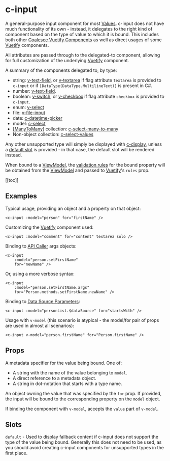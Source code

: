 # c-input

<!-- MARKER:summary -->
    
A general-purpose input component for most [Values](/stacks/vue/layers/metadata.md). c-input does not have much functionality of its own - instead, it delegates to the right kind of component based on the type of value to which it is bound. This includes both other [Coalesce Vuetify Components](/stacks/vue/coalesce-vue-vuetify/overview.md) as well as direct usages of some [Vuetify](https://vuetifyjs.com/) components.

<!-- MARKER:summary-end -->

All attributes are passed through to the delegated-to component, allowing for full customization of the underlying [Vuetify](https://vuetifyjs.com/) component.

A summary of the components delegated to, by type:

- string: [v-text-field](https://vuetifyjs.com/en/components/text-fields/), or [v-textarea](https://vuetifyjs.com/en/components/textarea/) if flag attribute ``textarea`` is provided to ``c-input`` or if `[DataType(DataType.MultilineText)]` is present in C#.
- number: [v-text-field](https://vuetifyjs.com/en/components/text-fields/).
- boolean: [v-switch](https://vuetifyjs.com/en/components/selection-controls/), or [v-checkbox](https://vuetifyjs.com/en/components/selection-controls/) if flag attribute ``checkbox`` is provided to ``c-input``.
- enum: [v-select](https://vuetifyjs.com/en/components/selects/)
- file: [v-file-input](https://vuetifyjs.com/en/components/file-inputs/)
- date: [c-datetime-picker](/stacks/vue/coalesce-vue-vuetify/components/c-datetime-picker.md)
- model: [c-select](/stacks/vue/coalesce-vue-vuetify/components/c-select.md)
- [[ManyToMany]](/modeling/model-components/attributes/many-to-many.md) collection: [c-select-many-to-many](/stacks/vue/coalesce-vue-vuetify/components/c-select-many-to-many.md)
- Non-object collection: [c-select-values](/stacks/vue/coalesce-vue-vuetify/components/c-select-values.md)

Any other unsupported type will simply be displayed with [c-display](/stacks/vue/coalesce-vue-vuetify/components/c-display.md), unless a [default slot](https://vuejs.org/v2/guide/components-slots.html) is provided - in that case, the default slot will be rendered instead.

When bound to a [ViewModel](/stacks/vue/layers/viewmodels.md), the [validation rules](/stacks/vue/layers/viewmodels.md#rules-validation) for the bound property will be obtained from the [ViewModel](/stacks/vue/layers/viewmodels.md#rules-validation) and passed to [Vuetify](https://vuetifyjs.com/)'s `rules` prop.

[[toc]]

## Examples

Typical usage, providing an object and a property on that object:

``` vue-html
<c-input :model="person" for="firstName" />
```

Customizing the [Vuetify](https://vuetifyjs.com/) component used:

``` vue-html
<c-input :model="comment" for="content" textarea solo />
```

Binding to [API Caller](/stacks/vue/layers/api-clients.md#api-callers) args objects:

``` vue-html
<c-input 
    :model="person.setFirstName" 
    for="newName" />
```

Or, using a more verbose syntax:

``` vue-html
<c-input 
    :model="person.setFirstName.args" 
    for="Person.methods.setFirstName.newName" />
```

Binding to [Data Source Parameters](/modeling/model-components/data-sources.md#custom-parameters):

``` vue-html
<c-input :model="personList.$dataSource" for="startsWith" />
```

Usage with ``v-model`` (this scenario is atypical - the model/for pair of props are used in almost all scenarios):

``` vue-html
<c-input v-model="person.firstName" for="Person.firstName" />
```

## Props

<!-- MARKER:c-for-model-props -->

<Prop def="for?: string | Property | Value" lang="ts" />

A metadata specifier for the value being bound. One of:
    
- A string with the name of the value belonging to `model`.
- A direct reference to a metadata object.
- A string in dot-notation that starts with a type name.

<Prop def="model?: Model | DataSource" lang="ts" />

An object owning the value that was specified by the `for` prop. If provided, the input will be bound to the corresponding property on the `model` object.

<!-- MARKER:c-for-model-props-end -->

<Prop def="value?: any" lang="ts" />

If binding the component with ``v-model``, accepts the ``value`` part of ``v-model``.

## Slots

``default`` - Used to display fallback content if c-input does not support the type of the value being bound. Generally this does not need to be used, as you should avoid creating c-input components for unsupported types in the first place.


